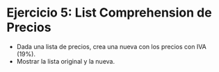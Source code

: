 # Ejercicio 5: List Comprehension de Precios
- Dada una lista de precios, crea una nueva con los precios con IVA (19%).
- Mostrar la lista original y la nueva.
